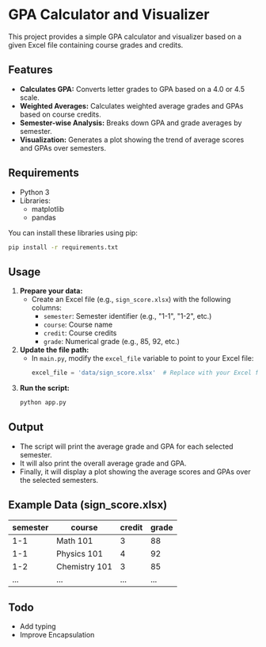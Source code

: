 # GPA Calculator and Visualizer

This project provides a simple GPA calculator and visualizer based on a given Excel file containing course grades and credits.

## Features

* **Calculates GPA:** Converts letter grades to GPA based on a 4.0 or 4.5 scale.
* **Weighted Averages:** Calculates weighted average grades and GPAs based on course credits.
* **Semester-wise Analysis:** Breaks down GPA and grade averages by semester.
* **Visualization:** Generates a plot showing the trend of average scores and GPAs over semesters.

## Requirements

* Python 3
* Libraries:
    * matplotlib
    * pandas

You can install these libraries using pip:

```bash
pip install -r requirements.txt
```

## Usage

1. **Prepare your data:**
   * Create an Excel file (e.g., `sign_score.xlsx`) with the following columns:
     * `semester`: Semester identifier (e.g., "1-1", "1-2", etc.)
     * `course`: Course name
     * `credit`: Course credits
     * `grade`: Numerical grade (e.g., 85, 92, etc.)
2. **Update the file path:**
   * In `main.py`, modify the `excel_file` variable to point to your Excel file:
     ```python
     excel_file = 'data/sign_score.xlsx'  # Replace with your Excel file path
     ```
3. **Run the script:**
   ```bash
   python app.py
   ```

## Output

* The script will print the average grade and GPA for each selected semester.
* It will also print the overall average grade and GPA.
* Finally, it will display a plot showing the average scores and GPAs over the selected semesters.

## Example Data (sign_score.xlsx)

| semester | course        | credit | grade |
|----------|---------------|--------|-------|
| 1-1      | Math 101      | 3      | 88    |
| 1-1      | Physics 101   | 4      | 92    |
| 1-2      | Chemistry 101 | 3      | 85    |
| ...      | ...           | ...    | ...   |

## Todo

- Add typing
- Improve Encapsulation
